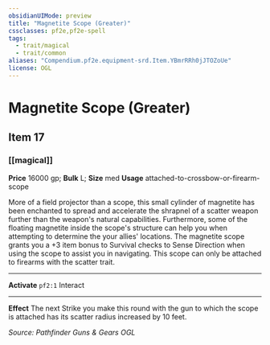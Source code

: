 ```yaml
---
obsidianUIMode: preview
title: "Magnetite Scope (Greater)"
cssclasses: pf2e,pf2e-spell
tags:
  - trait/magical
  - trait/common
aliases: "Compendium.pf2e.equipment-srd.Item.YBmrRRh0jJTOZoUe"
license: OGL
---
```

# Magnetite Scope (Greater)
## Item 17
### [[magical]]


**Price** 16000 gp; 
**Bulk** L; **Size** med
**Usage** attached-to-crossbow-or-firearm-scope

More of a field projector than a scope, this small cylinder of magnetite has been enchanted to spread and accelerate the shrapnel of a scatter weapon further than the weapon's natural capabilities. Furthermore, some of the floating magnetite inside the scope's structure can help you when attempting to determine the your allies' locations. The magnetite scope grants you a +3 item bonus to Survival checks to Sense Direction when using the scope to assist you in navigating. This scope can only be attached to firearms with the scatter trait.

* * *

**Activate** `pf2:1` Interact

* * *

**Effect** The next Strike you make this round with the gun to which the scope is attached has its scatter radius increased by 10 feet.

*Source: Pathfinder Guns & Gears*
*OGL*